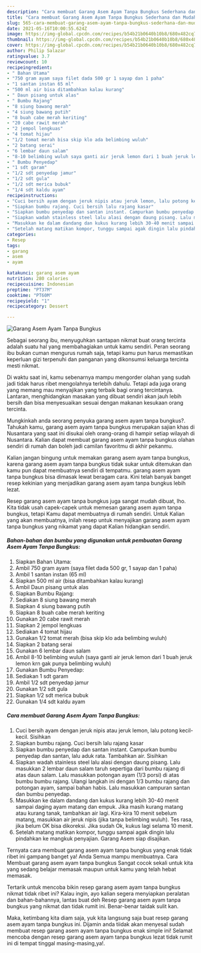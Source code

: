 ```yaml
---
description: "Cara membuat Garang Asem Ayam Tanpa Bungkus Sederhana dan Mudah Dibuat"
title: "Cara membuat Garang Asem Ayam Tanpa Bungkus Sederhana dan Mudah Dibuat"
slug: 565-cara-membuat-garang-asem-ayam-tanpa-bungkus-sederhana-dan-mudah-dibuat
date: 2021-05-16T10:00:55.624Z
image: https://img-global.cpcdn.com/recipes/b54b21b0640b10b8/680x482cq70/garang-asem-ayam-tanpa-bungkus-foto-resep-utama.jpg
thumbnail: https://img-global.cpcdn.com/recipes/b54b21b0640b10b8/680x482cq70/garang-asem-ayam-tanpa-bungkus-foto-resep-utama.jpg
cover: https://img-global.cpcdn.com/recipes/b54b21b0640b10b8/680x482cq70/garang-asem-ayam-tanpa-bungkus-foto-resep-utama.jpg
author: Philip Salazar
ratingvalue: 3.7
reviewcount: 10
recipeingredient:
- " Bahan Utama"
- "750 gram ayam saya filet dada 500 gr 1 sayap dan 1 paha"
- "1 santan instan 65 ml"
- "500 ml air bisa ditambahkan kalau kurang"
- " Daun pisang untuk alas"
- " Bumbu Rajang"
- "8 siung bawang merah"
- "4 siung bawang putih"
- "8 buah cabe merah keriting"
- "20 cabe rawit merah"
- "2 jempol lengkuas"
- "4 tomat hijau"
- "1/2 tomat merah bisa skip klo ada belimbing wuluh"
- "2 batang serai"
- "6 lembar daun salam"
- "8-10 belimbing wuluh saya ganti air jeruk lemon dari 1 buah jeruk lemon krn gak punya belimbing wuluh"
- " Bumbu Penyedap"
- "1 sdt garam"
- "1/2 sdt penyedap jamur"
- "1/2 sdt gula"
- "1/2 sdt merica bubuk"
- "1/4 sdt kaldu ayam"
recipeinstructions:
- "Cuci bersih ayam dengan jeruk nipis atau jeruk lemon, lalu potong kecil-kecil. Sisihkan"
- "Siapkan bumbu rajang. Cuci bersih lalu rajang kasar"
- "Siapkan bumbu penyedap dan santan instant. Campurkan bumbu penyedap dan santan, lalu aduk rata. Tambahkan air. Sisihkan"
- "Siapkan wadah stainless steel lalu alasi dengan daung pisang. Lalu masukkan 2 lembar daun salam taruh sepertiga dari bumbu rajang di atas daun salam. Lalu masukkan potongan ayam (1/3 porsi) di atas bumbu bumbu rajang. Ulangi langkah ini dengan 1/3 bumbu rajang dan potongan ayam, sampai bahan habis. Lalu masukkan campuran santan dan bumbu penyedap."
- "Masukkan ke dalam dandang dan kukus kurang lebih 30-40 menit sampai daging ayam matang dan empuk. Jika masih kurang matang atau kurang tanak, tambahkan air lagi. Kira-kira 10 menit sebelum matang, masukkan air jeruk nipis (jika tanpa belimbing wuluh). Tes rasa, jika belum OK bisa dikoreksi. Jika sudah Ok, kukus lagi selama 10 menit."
- "Setelah matang matikan kompor, tunggu sampai agak dingin lalu pindahkan ke mangkuk penyajian. Garang Asem siap disajikan."
categories:
- Resep
tags:
- garang
- asem
- ayam

katakunci: garang asem ayam 
nutrition: 280 calories
recipecuisine: Indonesian
preptime: "PT37M"
cooktime: "PT60M"
recipeyield: "1"
recipecategory: Dessert

---
```



![Garang Asem Ayam Tanpa Bungkus](https://img-global.cpcdn.com/recipes/b54b21b0640b10b8/680x482cq70/garang-asem-ayam-tanpa-bungkus-foto-resep-utama.jpg)

Sebagai seorang ibu, menyuguhkan santapan nikmat buat orang tercinta adalah suatu hal yang membahagiakan untuk kamu sendiri. Peran seorang ibu bukan cuman mengurus rumah saja, tetapi kamu pun harus memastikan keperluan gizi terpenuhi dan panganan yang dikonsumsi keluarga tercinta mesti nikmat.

Di waktu  saat ini, kamu sebenarnya mampu mengorder olahan yang sudah jadi tidak harus ribet mengolahnya terlebih dahulu. Tetapi ada juga orang yang memang mau menyajikan yang terbaik bagi orang tercintanya. Lantaran, menghidangkan masakan yang dibuat sendiri akan jauh lebih bersih dan bisa menyesuaikan sesuai dengan makanan kesukaan orang tercinta. 



Mungkinkah anda seorang penyuka garang asem ayam tanpa bungkus?. Tahukah kamu, garang asem ayam tanpa bungkus merupakan sajian khas di Nusantara yang saat ini disukai oleh orang-orang di hampir setiap wilayah di Nusantara. Kalian dapat membuat garang asem ayam tanpa bungkus olahan sendiri di rumah dan boleh jadi camilan favoritmu di akhir pekanmu.

Kalian jangan bingung untuk memakan garang asem ayam tanpa bungkus, karena garang asem ayam tanpa bungkus tidak sukar untuk ditemukan dan kamu pun dapat membuatnya sendiri di tempatmu. garang asem ayam tanpa bungkus bisa dimasak lewat beragam cara. Kini telah banyak banget resep kekinian yang menjadikan garang asem ayam tanpa bungkus lebih lezat.

Resep garang asem ayam tanpa bungkus juga sangat mudah dibuat, lho. Kita tidak usah capek-capek untuk memesan garang asem ayam tanpa bungkus, tetapi Kamu dapat membuatnya di rumah sendiri. Untuk Kalian yang akan membuatnya, inilah resep untuk menyajikan garang asem ayam tanpa bungkus yang nikamat yang dapat Kalian hidangkan sendiri.

<!--inarticleads1-->

##### Bahan-bahan dan bumbu yang digunakan untuk pembuatan Garang Asem Ayam Tanpa Bungkus:

1. Siapkan  Bahan Utama:
1. Ambil 750 gram ayam (saya filet dada 500 gr, 1 sayap dan 1 paha)
1. Ambil 1 santan instan (65 ml)
1. Siapkan 500 ml air (bisa ditambahkan kalau kurang)
1. Ambil  Daun pisang untuk alas
1. Siapkan  Bumbu Rajang:
1. Sediakan 8 siung bawang merah
1. Siapkan 4 siung bawang putih
1. Siapkan 8 buah cabe merah keriting
1. Gunakan 20 cabe rawit merah
1. Siapkan 2 jempol lengkuas
1. Sediakan 4 tomat hijau
1. Gunakan 1/2 tomat merah (bisa skip klo ada belimbing wuluh)
1. Siapkan 2 batang serai
1. Gunakan 6 lembar daun salam
1. Ambil 8-10 belimbing wuluh (saya ganti air jeruk lemon dari 1 buah jeruk lemon krn gak punya belimbing wuluh)
1. Gunakan  Bumbu Penyedap:
1. Sediakan 1 sdt garam
1. Ambil 1/2 sdt penyedap jamur
1. Gunakan 1/2 sdt gula
1. Siapkan 1/2 sdt merica bubuk
1. Gunakan 1/4 sdt kaldu ayam




<!--inarticleads2-->

##### Cara membuat Garang Asem Ayam Tanpa Bungkus:

1. Cuci bersih ayam dengan jeruk nipis atau jeruk lemon, lalu potong kecil-kecil. Sisihkan
1. Siapkan bumbu rajang. Cuci bersih lalu rajang kasar
1. Siapkan bumbu penyedap dan santan instant. Campurkan bumbu penyedap dan santan, lalu aduk rata. Tambahkan air. Sisihkan
1. Siapkan wadah stainless steel lalu alasi dengan daung pisang. Lalu masukkan 2 lembar daun salam taruh sepertiga dari bumbu rajang di atas daun salam. Lalu masukkan potongan ayam (1/3 porsi) di atas bumbu bumbu rajang. Ulangi langkah ini dengan 1/3 bumbu rajang dan potongan ayam, sampai bahan habis. Lalu masukkan campuran santan dan bumbu penyedap.
1. Masukkan ke dalam dandang dan kukus kurang lebih 30-40 menit sampai daging ayam matang dan empuk. Jika masih kurang matang atau kurang tanak, tambahkan air lagi. Kira-kira 10 menit sebelum matang, masukkan air jeruk nipis (jika tanpa belimbing wuluh). Tes rasa, jika belum OK bisa dikoreksi. Jika sudah Ok, kukus lagi selama 10 menit.
1. Setelah matang matikan kompor, tunggu sampai agak dingin lalu pindahkan ke mangkuk penyajian. Garang Asem siap disajikan.




Ternyata cara membuat garang asem ayam tanpa bungkus yang enak tidak ribet ini gampang banget ya! Anda Semua mampu membuatnya. Cara Membuat garang asem ayam tanpa bungkus Sangat cocok sekali untuk kita yang sedang belajar memasak maupun untuk kamu yang telah hebat memasak.

Tertarik untuk mencoba bikin resep garang asem ayam tanpa bungkus nikmat tidak ribet ini? Kalau ingin, ayo kalian segera menyiapkan peralatan dan bahan-bahannya, lantas buat deh Resep garang asem ayam tanpa bungkus yang nikmat dan tidak rumit ini. Benar-benar taidak sulit kan. 

Maka, ketimbang kita diam saja, yuk kita langsung saja buat resep garang asem ayam tanpa bungkus ini. Dijamin anda tiidak akan menyesal sudah membuat resep garang asem ayam tanpa bungkus enak simple ini! Selamat mencoba dengan resep garang asem ayam tanpa bungkus lezat tidak rumit ini di tempat tinggal masing-masing,ya!.

